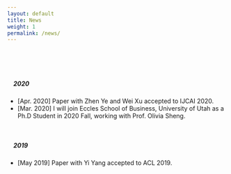 ```yaml
---
layout: default
title: News
weight: 1
permalink: /news/
---
```


<br/>
<br/>
<br/>

##### &emsp;2020

* [Apr. 2020] Paper with Zhen Ye and Wei Xu accepted to IJCAI 2020.
* [Mar. 2020] I will join Eccles School of Business, University of Utah as a Ph.D Student in 2020 Fall, working with Prof. Olivia Sheng.

<br/>

##### &emsp;2019

* [May 2019] Paper with Yi Yang accepted to ACL 2019.

